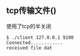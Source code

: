 tcp传输文件()
---
使用了tcp的半关闭

```
$ ./client 127.0.0.1 9100
Connected............
received file dat

```
